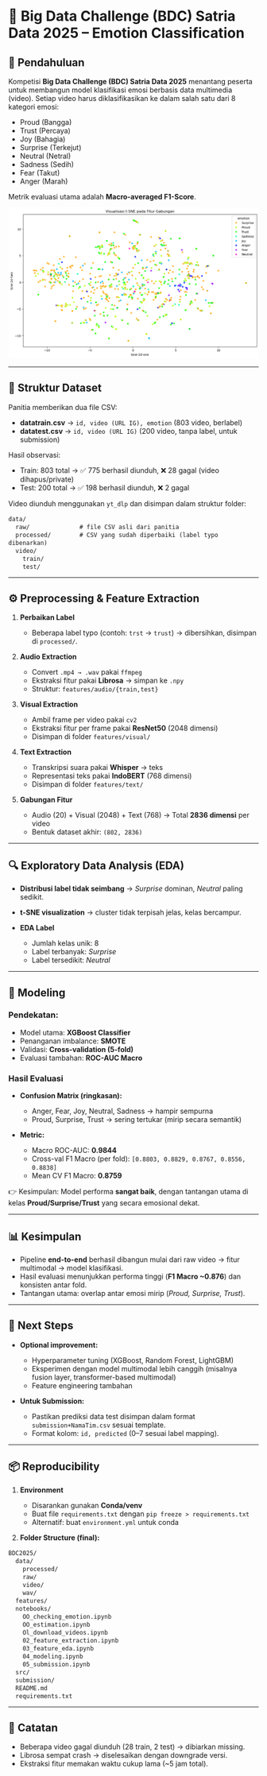 # 📑 Big Data Challenge (BDC) Satria Data 2025 – Emotion Classification

## 📌 Pendahuluan

Kompetisi **Big Data Challenge (BDC) Satria Data 2025** menantang peserta untuk membangun model klasifikasi emosi berbasis data multimedia (video).
Setiap video harus diklasifikasikan ke dalam salah satu dari 8 kategori emosi:

- Proud (Bangga)
- Trust (Percaya)
- Joy (Bahagia)
- Surprise (Terkejut)
- Neutral (Netral)
- Sadness (Sedih)
- Fear (Takut)
- Anger (Marah)

Metrik evaluasi utama adalah **Macro-averaged F1-Score**.

<div align="center">
  <img src="src/t-SNE.png" alt="Grafik t-SNE" width="600">
</div>

---

## 📂 Struktur Dataset

Panitia memberikan dua file CSV:

- **datatrain.csv** → `id, video (URL IG), emotion` (803 video, berlabel)
- **datatest.csv** → `id, video (URL IG)` (200 video, tanpa label, untuk submission)

Hasil observasi:

- Train: 803 total → ✅ 775 berhasil diunduh, ❌ 28 gagal (video dihapus/private)
- Test: 200 total → ✅ 198 berhasil diunduh, ❌ 2 gagal

Video diunduh menggunakan `yt_dlp` dan disimpan dalam struktur folder:

```
data/
  raw/              # file CSV asli dari panitia
  processed/        # CSV yang sudah diperbaiki (label typo dibenarkan)
  video/
    train/
    test/
```

---

## ⚙️ Preprocessing & Feature Extraction

1. **Perbaikan Label**

   - Beberapa label typo (contoh: `trst` → `trust`) → dibersihkan, disimpan di `processed/`.

2. **Audio Extraction**

   - Convert `.mp4 → .wav` pakai `ffmpeg`
   - Ekstraksi fitur pakai **Librosa** → simpan ke `.npy`
   - Struktur: `features/audio/{train,test}`

3. **Visual Extraction**

   - Ambil frame per video pakai `cv2`
   - Ekstraksi fitur per frame pakai **ResNet50** (2048 dimensi)
   - Disimpan di folder `features/visual/`

4. **Text Extraction**

   - Transkripsi suara pakai **Whisper** → teks
   - Representasi teks pakai **IndoBERT** (768 dimensi)
   - Disimpan di folder `features/text/`

5. **Gabungan Fitur**

   - Audio (20) + Visual (2048) + Text (768) → Total **2836 dimensi** per video
   - Bentuk dataset akhir: `(802, 2836)`

---

## 🔍 Exploratory Data Analysis (EDA)

- **Distribusi label tidak seimbang** → _Surprise_ dominan, _Neutral_ paling sedikit.
- **t-SNE visualization** → cluster tidak terpisah jelas, kelas bercampur.
- **EDA Label**

  - Jumlah kelas unik: 8
  - Label terbanyak: _Surprise_
  - Label tersedikit: _Neutral_

---

## 🧠 Modeling

### Pendekatan:

- Model utama: **XGBoost Classifier**
- Penanganan imbalance: **SMOTE**
- Validasi: **Cross-validation (5-fold)**
- Evaluasi tambahan: **ROC-AUC Macro**

### Hasil Evaluasi

- **Confusion Matrix (ringkasan):**

  - Anger, Fear, Joy, Neutral, Sadness → hampir sempurna
  - Proud, Surprise, Trust → sering tertukar (mirip secara semantik)

- **Metric:**

  - Macro ROC-AUC: **0.9844**
  - Cross-val F1 Macro (per fold): `[0.8803, 0.8829, 0.8767, 0.8556, 0.8838]`
  - Mean CV F1 Macro: **0.8759**

👉 Kesimpulan:
Model performa **sangat baik**, dengan tantangan utama di kelas **Proud/Surprise/Trust** yang secara emosional dekat.

---

## 📊 Kesimpulan

- Pipeline **end-to-end** berhasil dibangun mulai dari raw video → fitur multimodal → model klasifikasi.
- Hasil evaluasi menunjukkan performa tinggi (**F1 Macro \~0.876**) dan konsisten antar fold.
- Tantangan utama: overlap antar emosi mirip (_Proud, Surprise, Trust_).

---

## 🚀 Next Steps

- **Optional improvement:**

  - Hyperparameter tuning (XGBoost, Random Forest, LightGBM)
  - Eksperimen dengan model multimodal lebih canggih (misalnya fusion layer, transformer-based multimodal)
  - Feature engineering tambahan

- **Untuk Submission:**

  - Pastikan prediksi data test disimpan dalam format `submission+NamaTim.csv` sesuai template.
  - Format kolom: `id, predicted` (0–7 sesuai label mapping).

---

## 📦 Reproducibility

1. **Environment**

   - Disarankan gunakan **Conda/venv**
   - Buat file `requirements.txt` dengan `pip freeze > requirements.txt`
   - Alternatif: buat `environment.yml` untuk conda

2. **Folder Structure (final):**

```
BDC2025/
  data/
    processed/
    raw/
    video/
    wav/
  features/
  notebooks/
    OO_checking_emotion.ipynb
    OO_estimation.ipynb
    Ol_download_videos.ipynb
    02_feature_extraction.ipynb
    03_feature_eda.ipynb
    04_modeling.ipynb
    05_submission.ipynb
  src/
  submission/
  README.md
  requirements.txt
```

---

## 📝 Catatan

- Beberapa video gagal diunduh (28 train, 2 test) → dibiarkan missing.
- Librosa sempat crash → diselesaikan dengan downgrade versi.
- Ekstraksi fitur memakan waktu cukup lama (\~5 jam total).
